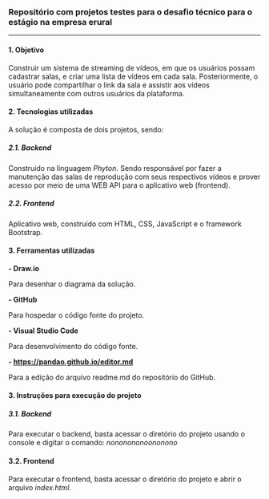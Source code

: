 ### Repositório com projetos testes para o desafio técnico para o estágio na empresa erural

------------


#### 1. Objetivo

Construir um sistema de streaming de vídeos, em que os usuários possam cadastrar salas, e criar uma lista de vídeos em cada sala. Posteriormente, o usuário pode compartilhar o link da sala e assistir aos vídeos simultaneamente com outros usuários da plataforma.



#### 2. Tecnologias utilizadas

A solução é composta de dois projetos, sendo:


##### 2.1. Backend

Construido na linguagem *Phyton*. Sendo responsável por fazer a manutenção das salas de reprodução com seus respectivos vídeos e prover acesso por meio de uma WEB API para o aplicativo web (frontend).


#####  2.2. Frontend

Aplicativo web, construído com HTML, CSS, JavaScript e o framework Bootstrap.

#### 3. Ferramentas utilizadas

**- Draw.io**

Para desenhar o diagrama da solução.

**- GitHub**

Para hospedar o código fonte do projeto.

**- Visual Studio Code**

Para desenvolvimento do código fonte.

**- https://pandao.github.io/editor.md**

Para a edição do arquivo readme.md do repositório do GitHub.

#### 3. Instruções para execução do projeto

##### 3.1. Backend

Para executar o backend, basta acessar o diretório do projeto usando o console e digitar o comando: *nononononoononono*

#### 3.2. Frontend

Para executar o frontend, basta acessar o diretório do projeto e abrir o arquivo *index.html*.
